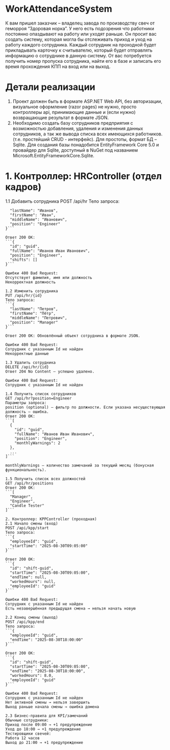 # WorkAttendanceSystem

К вам пришел заказчик – владелец завода по производству свеч от геморроя “Здоровая
норка”. У него есть подозрения что работники постоянно опаздывают на работу или
уходят раньше. Он просит вас создать систему, которая могла бы отслеживать приход и
уход на работу каждого сотрудника.
Каждый сотрудник на проходной будет прикладывать карточку к считывателю, который
будет отправлять информацию о сотруднике в данную систему. От вас потребуется
получить номер пропуска сотрудника, найти его в базе и записать его время прохождения
КПП на вход или на выход.

# Детали реализации

1. Проект должен быть в формате ASP.NET Web API, без авторизации, визуальное
оформление (razor pages) не нужно, просто контроллеры api, принимающие данные
и (если нужно) возвращающие результат в формате JSON.
2. Необходимо создать базу сотрудников предприятия с возможностью добавления,
удаления и изменения данных сотрудников, а так же вывода списка всех
имеющихся работников. (т.е. простейший CRUD - интерфейс). Для простоты,
формат БД – Sqlite. Для создания базы понадобится EntityFramework Core 5.0 и
провайдер для Sqlite, доступный в NuGet под названием
Microsoft.EntityFrameworkCore.Sqlite.

# 1. Контроллер: HRController (отдел кадров)

1.1 Добавить сотрудника
POST /api/hr
Тело запроса:
```{
  "lastName": "Иванов",
  "firstName": "Иван",
  "middleName": "Иванович",
  "position": "Engineer"
}```

Ответ 200 OK:
```{
  "id": "guid",
  "fullName": "Иванов Иван Иванович",
  "position": "Engineer",
  "shifts": []
}```

Ошибки 400 Bad Request:
Отсутствует фамилия, имя или должность
Некорректная должность

1.2 Изменить сотрудника
PUT /api/hr/{id}
Тело запроса:
```{
  "lastName": "Петров",
  "firstName": "Пётр",
  "middleName": "Петрович",
  "position": "Manager"
}```

Ответ 200 OK: Обновлённый объект сотрудника в формате JSON.

Ошибки 400 Bad Request:
Сотрудник с указанным Id не найден
Некорректные данные

1.3 Удалить сотрудника
DELETE /api/hr/{id}
Ответ 204 No Content – успешно удалено.

Ошибки 400 Bad Request:
Сотрудник с указанным Id не найден

1.4 Получить список сотрудников
GET /api/hr?position=Engineer
Параметры запроса:
position (optional) – фильтр по должности. Если указана несуществующая должность – ошибка.
Ответ 200 OK:
```[
  {
    "id": "guid",
    "fullName": "Иванов Иван Иванович",
    "position": "Engineer",
    "monthlyWarnings": 2
  },
  ...
]```

monthlyWarnings – количество замечаний за текущий месяц (бонусная функциональность).

1.5 Получить список всех должностей
GET /api/hr/positions
Ответ 200 OK:
```[
  "Manager",
  "Engineer",
  "Candle Tester"
]```

2. Контроллер: KPPController (проходная)
2.1 Начало смены (вход)
POST /api/kpp/start
Тело запроса:
```{
  "employeeId": "guid",
  "startTime": "2025-08-30T09:05:00"
}```

Ответ 200 OK:
```{
  "id": "shift-guid",
  "startTime": "2025-08-30T09:05:00",
  "endTime": null,
  "workedHours": null,
  "employeeId": "guid"
}```

Ошибки 400 Bad Request:
Сотрудник с указанным Id не найден
Есть незавершённая предыдущая смена → нельзя начать новую

2.2 Конец смены (выход)
POST /api/kpp/end
Тело запроса:
```{
  "employeeId": "guid",
  "endTime": "2025-08-30T18:00:00"
}```

Ответ 200 OK:
```{
  "id": "shift-guid",
  "startTime": "2025-08-30T09:05:00",
  "endTime": "2025-08-30T18:00:00",
  "workedHours": 8.0,
  "employeeId": "guid"
}```

Ошибки 400 Bad Request:
Сотрудник с указанным Id не найден
Нет активной смены → нельзя завершить
Выход раньше начала смены → ошибка домена

2.3 Бизнес-правила для KPI/замечаний
Обычные сотрудники:
Приход после 09:00 → +1 предупреждение
Уход до 18:00 → +1 предупреждение
Тестировщики свечей:
Работа 12 часов
Выход до 21:00 → +1 предупреждение
